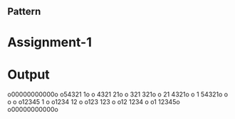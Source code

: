 ## Pattern
# Assignment-1

# Output

o00000000000o
o54321     1o
o 4321    21o
o  321   321o
o   21  4321o
o    1 54321o
o     o     o
o12345 1    o
o1234  12   o
o123   123  o
o12    1234 o
o1     12345o
o00000000000o
